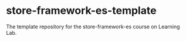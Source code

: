 # store-framework-es-template
The template repository for the store-framework-es course on Learning Lab.
